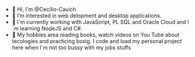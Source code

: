 - 👋 Hi, I'm @Cecilio-Cauich
- 👀 I’m interested in web delopment and desktop applications.
- 🌱 I´m currently working with JavaScript, PL SQL and Oracle Cloud and I´m learning NodeJS and C#.
- 🚀 My hobbies area reading books, watch videos on You Tube about tecologies and practicing boxig.
I code and load my personal project here when I´m not too bussy with my jobs stuffs
<!---
Cecilio-Cauich/Cecilio-Cauich is a ✨ special ✨ repository because its `README.md` (this file) appears on your GitHub profile.
You can click the Preview link to take a look at your changes.
--->
